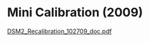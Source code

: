 # Mini Calibration (2009)

[DSM2_Recalibration_102709_doc.pdf](../attachments/87228715/87228714.pdf)
